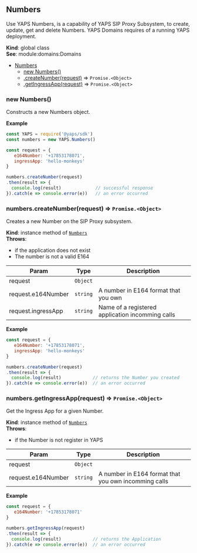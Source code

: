 <a name="Numbers"></a>

## Numbers
Use YAPS Numbers, is a capability of YAPS SIP Proxy Subsystem,
to create, update, get and delete Numbers. YAPS Domains requires of a
running YAPS deployment.

**Kind**: global class  
**See**: module:domains:Domains  

* [Numbers](#Numbers)
    * [new Numbers()](#new_Numbers_new)
    * [.createNumber(request)](#Numbers+createNumber) ⇒ <code>Promise.&lt;Object&gt;</code>
    * [.getIngressApp(request)](#Numbers+getIngressApp) ⇒ <code>Promise.&lt;Object&gt;</code>

<a name="new_Numbers_new"></a>

### new Numbers()
Constructs a new Numbers object.

**Example**  
```js
const YAPS = require('@yaps/sdk')
const numbers = new YAPS.Numbers()

const request = {
   e164Number: '+17853178071',
   ingressApp: 'hello-monkeys'
}

numbers.createNumber(request)
.then(result => {
  console.log(result)             // successful response
}).catch(e => console.error(e))   // an error occurred
```
<a name="Numbers+createNumber"></a>

### numbers.createNumber(request) ⇒ <code>Promise.&lt;Object&gt;</code>
Creates a new Number on the SIP Proxy subsystem.

**Kind**: instance method of [<code>Numbers</code>](#Numbers)  
**Throws**:

- if the application does not exist
- The number is not a valid E164


| Param | Type | Description |
| --- | --- | --- |
| request | <code>Object</code> |  |
| request.e164Number | <code>string</code> | A number in E164 format that you own |
| request.ingressApp | <code>string</code> | Name of a registered application incomming calls |

**Example**  
```js
const request = {
   e164Number: '+17853178071',
   ingressApp: 'hello-monkeys'
}

numbers.createNumber(request)
.then(result => {
  console.log(result)            // returns the Number you created
}).catch(e => console.error(e))  // an error occurred
```
<a name="Numbers+getIngressApp"></a>

### numbers.getIngressApp(request) ⇒ <code>Promise.&lt;Object&gt;</code>
Get the Ingress App for a given Number.

**Kind**: instance method of [<code>Numbers</code>](#Numbers)  
**Throws**:

- if the Number is not register in YAPS


| Param | Type | Description |
| --- | --- | --- |
| request | <code>Object</code> |  |
| request.e164Number | <code>string</code> | A number in E164 format that you own incomming calls |

**Example**  
```js
const request = {
   e164Number: '+17853178071'
}

numbers.getIngressApp(request)
.then(result => {
  console.log(result)            // returns the Application
}).catch(e => console.error(e))  // an error occurred
```
